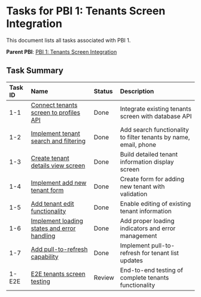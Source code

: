 # Tasks for PBI 1: Tenants Screen Integration

This document lists all tasks associated with PBI 1.

**Parent PBI**: [PBI 1: Tenants Screen Integration](mdc:prd.md)

## Task Summary

| Task ID | Name | Status | Description |
| :------ | :--- | :----- | :---------- |
| 1-1 | [Connect tenants screen to profiles API](mdc:1-1.md) | Done | Integrate existing tenants screen with database API |
| 1-2 | [Implement tenant search and filtering](mdc:1-2.md) | Done | Add search functionality to filter tenants by name, email, phone |
| 1-3 | [Create tenant details view screen](mdc:1-3.md) | Done | Build detailed tenant information display screen |
| 1-4 | [Implement add new tenant form](mdc:1-4.md) | Done | Create form for adding new tenant with validation |
| 1-5 | [Add tenant edit functionality](mdc:1-5.md) | Done | Enable editing of existing tenant information |
| 1-6 | [Implement loading states and error handling](mdc:1-6.md) | Done | Add proper loading indicators and error management |
| 1-7 | [Add pull-to-refresh capability](mdc:1-7.md) | Done | Implement pull-to-refresh for tenant list updates |
| 1-E2E | [E2E tenants screen testing](mdc:1-E2E.md) | Review | End-to-end testing of complete tenants functionality | 